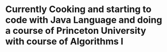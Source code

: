 # Currently Cooking and starting to code with Java Language and doing a course of Princeton University with course of  Algorithms I

